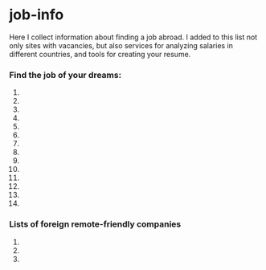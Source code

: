 # job-info
Here I collect information about finding a job abroad. I added to this list not only sites with vacancies, but also services for analyzing salaries in different countries, and tools for creating your resume.
### Find the job of your dreams:
1. []()
2. []()
3. []()
4. []()
5. []()
6. []()
7. []()
8. []()
9. []()
10. []()
11. []()
12. []()
13. []()
14. []()

### Lists of foreign remote-friendly companies
1. []()
2. []()
3. []()

